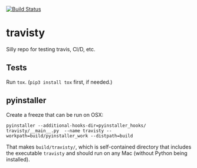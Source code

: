 [![Build Status](https://travis-ci.org/martinghunt/travisty.svg?branch=master)](https://travis-ci.org/martinghunt/travisty)

# travisty
Silly repo for testing travis, CI/D, etc.


## Tests

Run `tox`. (`pip3 install tox` first, if needed.)

## pyinstaller

Create a freeze that can be run on OSX:

    pyinstaller --additional-hooks-dir=pyinstaller_hooks/ travisty/__main__.py  --name travisty --workpath=build/pyinstaller_work --distpath=build

That makes `build/travisty/`, which is self-contained directory that includes
the executable `travisty` and should run on any Mac (without Python being
installed).

